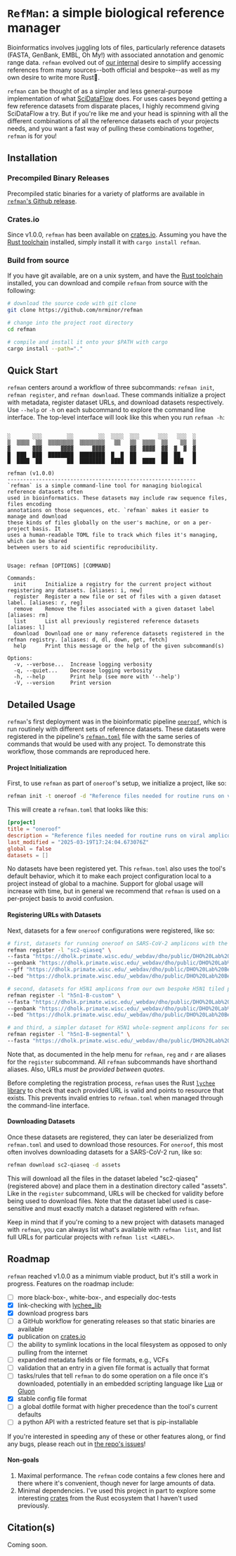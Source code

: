 # `RefMan`: a simple biological reference manager

Bioinformatics involves juggling lots of files, particularly reference datasets (FASTA, GenBank, EMBL, Oh My!) with associated annotation and genomic range data. `refman` evolved out of [our internal](https://dho.pathology.wisc.edu/) desire to simplify accessing references from many sources--both official and bespoke--as well as my own desire to write more Rust🦀.

`refman` can be thought of as a simpler and less general-purpose implementation of what [SciDataFlow](https://github.com/vsbuffalo/scidataflow) does. For uses cases beyond getting a few reference datasets from disparate places, I highly recommend giving SciDataFlow a try. But if you're like me and your head is spinning with all the different combinations of all the reference datasets each of your projects needs, and you want a fast way of pulling these combinations together, `refman` is for you!

## Installation

### Precompiled Binary Releases

Precompiled static binaries for a variety of platforms are available in [`refman`'s Github release](https://github.com/nrminor/refman/releases).

### Crates.io

Since v1.0.0, `refman` has been available on [crates.io](https://crates.io/crates/refman). Assuming you have the [Rust toolchain](https://www.rust-lang.org/tools/install) installed, simply install it with `cargo install refman`.

### Build from source

If you have git available, are on a unix system, and have the [Rust toolchain](https://www.rust-lang.org/tools/install) installed, you can download and compile `refman` from source with the following:

```bash
# download the source code with git clone
git clone https://github.com/nrminor/refman

# change into the project root directory
cd refman

# compile and install it onto your $PATH with cargo
cargo install --path="."
```

## Quick Start

`refman` centers around a workflow of three subcommands: `refman init`, `refman register`, and `refman download`. These commands initialize a project with metadata, register dataset URLs, and download datasets respectively. Use `--help` or `-h` on each subcommand to explore the command line interface. The top-level interface will look like this when you run `refman -h`:

```

░       ░░░        ░░        ░░  ░░░░  ░░░      ░░░   ░░░  ░
▒  ▒▒▒▒  ▒▒  ▒▒▒▒▒▒▒▒  ▒▒▒▒▒▒▒▒   ▒▒   ▒▒  ▒▒▒▒  ▒▒    ▒▒  ▒
▓       ▓▓▓      ▓▓▓▓      ▓▓▓▓        ▓▓  ▓▓▓▓  ▓▓  ▓  ▓  ▓
█  ███  ███  ████████  ████████  █  █  ██        ██  ██    █
█  ████  ██        ██  ████████  ████  ██  ████  ██  ███   █

refman (v1.0.0)
------------------------------------------------------------
`refman` is a simple command-line tool for managing biological reference datasets often
used in bioinformatics. These datasets may include raw sequence files, files encoding
annotations on those sequences, etc. `refman` makes it easier to manage and download
these kinds of files globally on the user's machine, or on a per-project basis. It
uses a human-readable TOML file to track which files it's managing, which can be shared
between users to aid scientific reproducibility.


Usage: refman [OPTIONS] [COMMAND]

Commands:
  init      Initialize a registry for the current project without registering any datasets. [aliases: i, new]
  register  Register a new file or set of files with a given dataset label. [aliases: r, reg]
  remove    Remove the files associated with a given dataset label [aliases: rm]
  list      List all previously registered reference datasets [aliases: l]
  download  Download one or many reference datasets registered in the refman registry. [aliases: d, dl, down, get, fetch]
  help      Print this message or the help of the given subcommand(s)

Options:
  -v, --verbose...  Increase logging verbosity
  -q, --quiet...    Decrease logging verbosity
  -h, --help        Print help (see more with '--help')
  -V, --version     Print version

```

## Detailed Usage

`refman`'s first deployment was in the bioinformatic pipeline [`oneroof`](), which is run routinely with different sets of reference datasets. These datasets were registered in the pipeline's [`refman.toml`]() file with the same series of commands that would be used with any project. To demonstrate this workflow, those commands are reproduced here.

#### Project Initialization

First, to use `refman` as part of `oneroof`'s setup, we initialize a project, like so:

```bash
refman init -t oneroof -d "Reference files needed for routine runs on viral amplicon data from SARS-CoV-2 and H5N1"
```

This will create a `refman.toml` that looks like this:

```toml
[project]
title = "oneroof"
description = "Reference files needed for routine runs on viral amplicon data from SARS-CoV-2 and H5N1"
last_modified = "2025-03-19T17:24:04.673076Z"
global = false
datasets = []
```

No datasets have been registered yet. This `refman.toml` also uses the tool's default behavior, which it to make each project configuration local to a project instead of global to a machine. Support for global usage will increase with time, but in general we recommend that `refman` is used on a per-project basis to avoid confusion.

#### Registering URLs with Datasets

Next, datasets for a few `oneroof` configurations were registered, like so:

```bash
# first, datasets for running oneroof on SARS-CoV-2 amplicons with the QIASeq Direct Enhanced Boosted primer set
refman register -l "sc2-qiaseq" \
--fasta "https://dholk.primate.wisc.edu/_webdav/dho/public/DHO%20Lab%20Bespoke%20Reference%20Dataset%20Registry/Pathogen%20Genomics/%40files/sars-cov-2/MN908947.3.fasta" \
--genbank "https://dholk.primate.wisc.edu/_webdav/dho/public/DHO%20Lab%20Bespoke%20Reference%20Dataset%20Registry/Pathogen%20Genomics/%40files/sars-cov-2/MN908947.3.gbk" \
--gff "https://dholk.primate.wisc.edu/_webdav/dho/public/DHO%20Lab%20Bespoke%20Reference%20Dataset%20Registry/Pathogen%20Genomics/%40files/sars-cov-2/MN908947.3_corrected_orf1.gff" \
--bed "https://dholk.primate.wisc.edu/_webdav/dho/public/DHO%20Lab%20Bespoke%20Reference%20Dataset%20Registry/Pathogen%20Genomics/%40files/sars-cov-2/qiaseq_direct_boosted.bed"

# second, datasets for H5N1 amplicons from our own bespoke H5N1 tiled primer set
refman register -l "h5n1-B-custom" \
--fasta "https://dholk.primate.wisc.edu/_webdav/dho/public/DHO%20Lab%20Bespoke%20Reference%20Dataset%20Registry/Pathogen%20Genomics/%40files/H5N1-B.3.13/custom_reference.fasta?contentDisposition=attachment" \
--genbank "https://dholk.primate.wisc.edu/_webdav/dho/public/DHO%20Lab%20Bespoke%20Reference%20Dataset%20Registry/Pathogen%20Genomics/%40files/H5N1-B.3.13/annotation-custom.gbk?contentDisposition=attachment" \
--bed "https://dholk.primate.wisc.edu/_webdav/dho/public/DHO%20Lab%20Bespoke%20Reference%20Dataset%20Registry/Pathogen%20Genomics/%40files/H5N1-B.3.13/final_truth_no_dashes.bed?contentDisposition=attachment"

# and third, a simpler dataset for H5N1 whole-segment amplicons for sequencing on Oxford Nanopore instruments
refman register -l "h5n1-B-segmental" \
--fasta "https://dholk.primate.wisc.edu/_webdav/dho/public/DHO%20Lab%20Bespoke%20Reference%20Dataset%20Registry/Pathogen%20Genomics/%40files/H5N1-B.3.13/h5_cattle_genome_root_segments.fasta?contentDisposition=attachment"
```

Note that, as documented in the help menu for `refman`, `reg` and `r` are aliases for the `register` subcommand. All `refman` subcommands have shorthand aliases. Also, URLs _must be provided between quotes_.

Before completing the registration process, `refman` uses the Rust [`lychee` library](https://crates.io/crates/lychee-lib) to check that each provided URL is valid and points to resource that exists. This prevents invalid entries to `refman.toml` when managed through the command-line interface.

#### Downloading Datasets 

Once these datasets are registered, they can later be deserialized from `refman.toml` and used to download those resources. For `oneroof`, this most often involves downloading datasets for a SARS-CoV-2 run, like so:

```bash
refman download sc2-qiaseq -d assets
```

This will download all the files in the dataset labeled "sc2-qiaseq" (registered above) and place them in a destination directory called "assets". Like in the `register` subcommand, URLs will be checked for validity before being used to download files. Note that the dataset label used is case-sensitive and must exactly match a dataset registered with `refman`.

Keep in mind that if you're coming to a new project with datasets managed with `refman`, you can always list what's available with `refman list`, and list full URLs for particular projects with `refman list <LABEL>`.

## Roadmap

`refman` reached v1.0.0 as a minimum viable product, but it's still a work in progress. Features on the roadmap include:

- [ ] more black-box-, white-box-, and especially doc-tests
- [x] link-checking with [lychee_lib](https://docs.rs/lychee-lib/latest/lychee_lib/)
- [x] download progress bars
- [ ] a GitHub workflow for generating releases so that static binaries are available
- [x] publication on [crates.io](https://crates.io/)
- [ ] the ability to symlink locations in the local filesystem as opposed to only pulling from the internet
- [ ] expanded metadata fields or file formats, e.g., VCFs
- [ ] validation that an entry in a given file format is actually that format
- [ ] tasks/rules that tell `refman` to do some operation on a file once it's downloaded, potentially in an embedded scripting language like [Lua](https://www.lua.org/) or [Gluon](https://github.com/gluon-lang/gluon)
- [x] stable config file format
- [ ] a global dotfile format with higher precedence than the tool's current defaults
- [ ] a python API with a restricted feature set that is pip-installable

If you're interested in speeding any of these or other features along, or find any bugs, please reach out in [the repo's issues](https://github.com/nrminor/refman/issues)!

#### Non-goals

1. Maximal performance. The `refman` code contains a few clones here and there where it's convenient, though never for large amounts of data.
2. Minimal dependencies. I've used this project in part to explore some interesting [crates](https://crates.io/) from the Rust ecosystem that I haven't used previously.

## Citation(s)

Coming soon.

